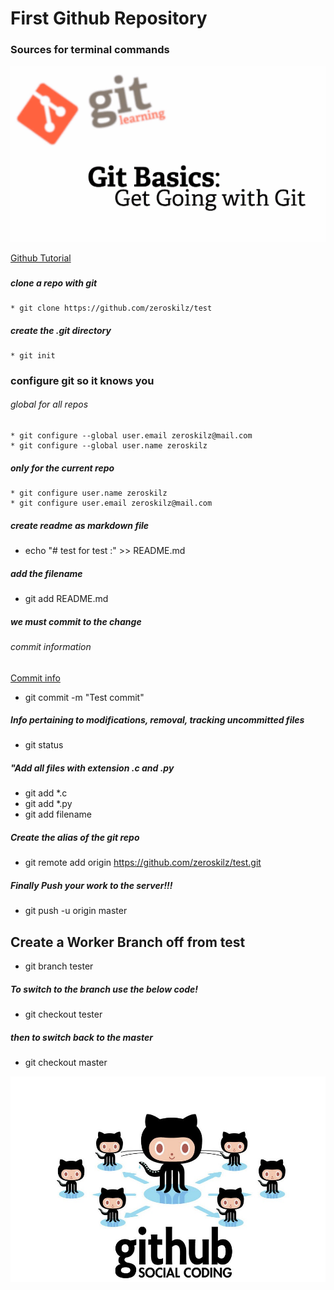 # First Github Repository
### Sources for terminal commands
![Github Logo](https://github.com/zeroskilz/test/blob/master/images/gitscm.png)

[Github Tutorial](https://git-scm.com/book/en/v2/Git-Basics-Recording-Changes-to-the-Repository)



### 
<!--!"*"[RESERVED FOR MD ATTRIBUTES"*"] -->
<!--![Github $main{Rulz}]( " ")
![Github Logo]("lorem")
###### headers 1-6
-->
 
##### clone a repo with git 
    * git clone https://github.com/zeroskilz/test

##### create the .git directory
    * git init

### configure git so it knows you
###### global for all repos
    * git configure --global user.email zeroskilz@mail.com
    * git configure --global user.name zeroskilz

##### only for the current repo
    * git configure user.name zeroskilz
    * git configure user.email zeroskilz@mail.com

##### create readme as markdown file
   *  echo "# test for test :" >> README.md
##### add the filename
   * git add README.md
##### we must commit to the change
###### commit information 
[Commit info](https://git-scm.com/docs/git-commit)
   * git commit -m "Test  commit"
##### Info pertaining to modifications, removal, tracking uncommitted files  
   * git status

##### "Add all files with extension .c and .py
   * git add *.c
   * git add *.py
   * git add filename


##### Create the alias of the git repo 
   * git remote add origin https://github.com/zeroskilz/test.git
##### Finally Push your work to the server!!! 
   * git push -u origin master
  
## Create a Worker Branch off from test
   * git branch tester
##### To switch to the branch use the below code!
   * git checkout tester
##### then to switch back to the master
   * git checkout master




![Github Logo](https://github.com/zeroskilz/test/blob/master/images/images.duckduckgo.com.jpeg "Social Coding")

<!-- finito -->

